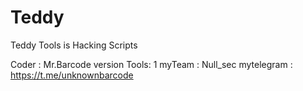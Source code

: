 # Teddy
Teddy Tools is Hacking Scripts
                                    
Coder : Mr.Barcode
version Tools: 1
myTeam : Null_sec
mytelegram : https://t.me/unknownbarcode

